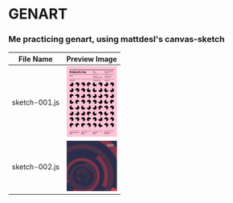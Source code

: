 # GENART

### Me practicing genart, using mattdesl's canvas-sketch

| File Name     | Preview Image                                   |
| ------------- | ----------------------------------------------- |
| sketch-001.js | <img src="./screenshots/001-a.png" width="100"> |
| sketch-002.js | <img src="./screenshots/002-a.png" width="100"> |
